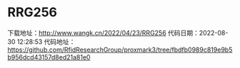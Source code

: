 # RRG256
下载地址：http://www.wangk.cn/2022/04/23/RRG256
代码日期：2022-08-30 12:28:53
代码地址：https://github.com/RfidResearchGroup/proxmark3/tree/fbdfb0989c819e9b5b956dcd43157d8ed21a81e0
